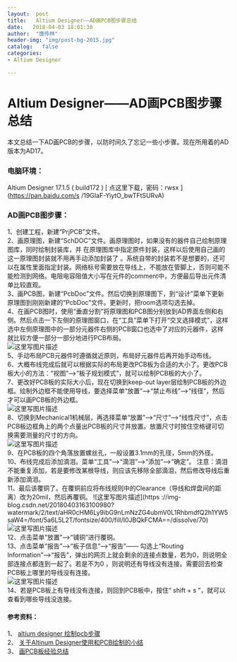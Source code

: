 ```yaml
---
layout:  post
title:   Altium Designer——AD画PCB图步骤总结
date:   2018-04-03 18:01:30
author:  "唐传林"
header-img: "img/post-bg-2015.jpg"
catalog:   false
categories:
- Altium Designer

---
```

#  Altium Designer——AD画PCB图步骤总结

本文总结一下AD画PCB的步骤，以防时间久了忘记一些小步骤。现在所用着的AD版本为AD17。

###  电脑环境：

Altium Designer 17.1.5 ( build172 ) [ 点这里下载，密码：rwsx ](https://pan.baidu.com/s
/19GIaF-YiytO_bwTFtSURvA)

###  AD画PCB图步骤：

1、创建工程，新建“PrjPCB”文件。  
2、画原理图，新建“SchDOC”文件。画原理图时，如果没有的器件自己绘制原理图库，同时绘制封装库，并
在原理图库中指定原件封装，这样以后使用自己画的这一原理图封装就不用再手动添加封装了
。系统自带的封装若不是想要的，还可以在属性里面指定封装。网络标号需要放在导线上，不能放在管脚上，否则可能不能检测到网络。电阻电容阻值大小写在元件的comment中，方便最后导出元件清单比较直观。  
3、画PCB图，新建“PcbDoc”文件。然后切换到原理图下，到“设计”菜单下更新原理图到刚刚新建的“PcbDoc”文件。更新时，把room选项勾选去掉。  
4、在画PCB图时，使用“垂直分割”将原理图和PCB图分别放到AD界面左侧和右侧。然后点击一下左侧的原理图窗口，在“工具”菜单下打开“交叉选择模式”，这样选中左侧原理图中的一部分元器件右侧的PCB窗口也选中了对应的元器件，这样就比较方便一部分一部分地进行PCB布局。  
![这里写图片描述](https://img-blog.csdn.net/20180403152931142?watermark/2/text/aHR0cHM6Ly9ibG9nLmNzZG4ubmV0L1RhbmdfQ2h1YW5saW4=/font/5a6L5L2T/fontsize/400/fill/I0JBQkFCMA==/dissolve/70)  
5、手动布局PCB元器件时遵循就近原则，布局好元器件后再开始手动布线。  
6、大概布线完成后就可以根据实际的布局更改PCB板为合适的大小了。更改PCB板大小的方法：“视图”——>“板子规划模式”，就可以绘制PCB板的大小了。  
7、更改好PCB板的实际大小后，现在切换到keep-out
layer层绘制PCB板的外边框。绘制外边框不能使用导线，要选择菜单“放置”——>“禁止布线”——>“线径”，然后才可以画PCB板的外边框。  
![这里写图片描述](https://img-blog.csdn.net/20180403155213486?watermark/2/text/aHR0cHM6Ly9ibG9nLmNzZG4ubmV0L1RhbmdfQ2h1YW5saW4=/font/5a6L5L2T/fontsize/400/fill/I0JBQkFCMA==/dissolve/70)  
8、切换到Mechanical1机械层，再选择菜单“放置”——>“尺寸”——>“线性尺寸”，点击PCB板边框角上的两个点量出PCB板的尺寸并放置。放置尺寸时按住空格键可切换需要测量的尺寸的方向。  
![这里写图片描述](https://img-blog.csdn.net/20180403160043123?watermark/2/text/aHR0cHM6Ly9ibG9nLmNzZG4ubmV0L1RhbmdfQ2h1YW5saW4=/font/5a6L5L2T/fontsize/400/fill/I0JBQkFCMA==/dissolve/70)  
9、在PCB板的四个角落放置螺丝孔，一般设置3.1mm的孔径，5mm的外径。  
10、布线完成后添加滴泪。菜单“工具”——>“滴泪”——>“添加”——>“确定”。
注意：滴泪不能重复添加，若是要修改某根导线，则应该先移除全部滴泪，然后修改导线后重新添加滴泪。  
11、最后该覆铜了。在覆铜前应将布线规则中的Clearance（导线和焊盘间的距离）改为20mil，然后再覆铜。 ![这里写图片描述](https
://img-blog.csdn.net/20180403163100980?watermark/2/text/aHR0cHM6Ly9ibG9nLmNzZG4ubmV0L1RhbmdfQ2h1YW5saW4=/font/5a6L5L2T/fontsize/400/fill/I0JBQkFCMA==/dissolve/70)  
![这里写图片描述](https://img-blog.csdn.net/2018040316311085?watermark/2/text/aHR0cHM6Ly9ibG9nLmNzZG4ubmV0L1RhbmdfQ2h1YW5saW4=/font/5a6L5L2T/fontsize/400/fill/I0JBQkFCMA==/dissolve/70)  
12、点击菜单“放置”——>“铺铜”进行覆铜。  
13、点击菜单“报告”——>“板子信息”——>“报告”—— 勾选上“Routing
Information”——>“报告”，弹出的网页上就会剩余的连接点数量，若为0，则说明全部连接点都连到一起了。若是不为0
，则说明还有导线没有连接。需要回去检查PCB板上哪里的导线没有连接。  
![这里写图片描述](https://img-blog.csdn.net/20180403180433684?watermark/2/text/aHR0cHM6Ly9ibG9nLmNzZG4ubmV0L1RhbmdfQ2h1YW5saW4=/font/5a6L5L2T/fontsize/400/fill/I0JBQkFCMA==/dissolve/70)  
14、若是PCB板上有导线没有连接，则回到PCB板中，按住“ shift + s ”，就可以查看到哪些导线没连接。

####  参考资料：

1、 [ altium designer 绘制pcb步骤
](https://blog.csdn.net/zhjc2012/article/details/49226683?locationNum=13&fps=1)  
2、 [ 关于Altinum Designer使用和PCB绘制的小结
](https://blog.csdn.net/Tele_Anti_Nomy/article/details/51322632)  
3、 [ 画PCB板经验总结 ](https://blog.csdn.net/u012075739/article/details/37656913)

